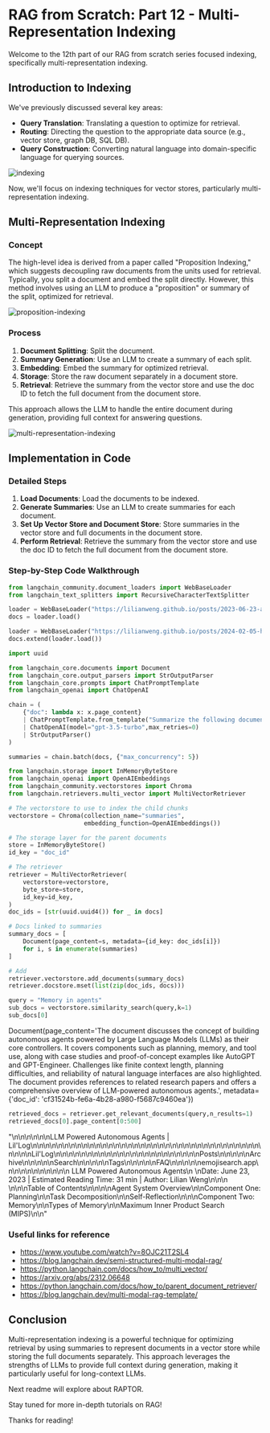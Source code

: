 # RAG from Scratch: Part 12 - Multi-Representation Indexing

Welcome to the 12th part of our RAG from scratch series focused indexing, specifically multi-representation indexing.

## Introduction to Indexing

We've previously discussed several key areas:
- **Query Translation**: Translating a question to optimize for retrieval.
- **Routing**: Directing the question to the appropriate data source (e.g., vector store, graph DB, SQL DB).
- **Query Construction**: Converting natural language into domain-specific language for querying sources.

![indexing](https://github.com/DharaniDJ/My-Programming-Journey/blob/assets/assets/RAG/indexing.png)

Now, we'll focus on indexing techniques for vector stores, particularly multi-representation indexing.

## Multi-Representation Indexing

### Concept

The high-level idea is derived from a paper called "Proposition Indexing," which suggests decoupling raw documents from the units used for retrieval. Typically, you split a document and embed the split directly. However, this method involves using an LLM to produce a "proposition" or summary of the split, optimized for retrieval.

![proposition-indexing](https://github.com/DharaniDJ/My-Programming-Journey/blob/assets/assets/RAG/proposition-indexing.png)

### Process

1. **Document Splitting**: Split the document.
2. **Summary Generation**: Use an LLM to create a summary of each split.
3. **Embedding**: Embed the summary for optimized retrieval.
4. **Storage**: Store the raw document separately in a document store.
5. **Retrieval**: Retrieve the summary from the vector store and use the doc ID to fetch the full document from the document store.

This approach allows the LLM to handle the entire document during generation, providing full context for answering questions.

![multi-representation-indexing](https://github.com/DharaniDJ/My-Programming-Journey/blob/assets/assets/RAG/multi-representation-indexing.png)

## Implementation in Code

### Detailed Steps

1. **Load Documents**: Load the documents to be indexed.
2. **Generate Summaries**: Use an LLM to create summaries for each document.
3. **Set Up Vector Store and Document Store**: Store summaries in the vector store and full documents in the document store.
4. **Perform Retrieval**: Retrieve the summary from the vector store and use the doc ID to fetch the full document from the document store.

### Step-by-Step Code Walkthrough

```python
from langchain_community.document_loaders import WebBaseLoader
from langchain_text_splitters import RecursiveCharacterTextSplitter

loader = WebBaseLoader("https://lilianweng.github.io/posts/2023-06-23-agent/")
docs = loader.load()

loader = WebBaseLoader("https://lilianweng.github.io/posts/2024-02-05-human-data-quality/")
docs.extend(loader.load())
```

```python
import uuid

from langchain_core.documents import Document
from langchain_core.output_parsers import StrOutputParser
from langchain_core.prompts import ChatPromptTemplate
from langchain_openai import ChatOpenAI

chain = (
    {"doc": lambda x: x.page_content}
    | ChatPromptTemplate.from_template("Summarize the following document:\n\n{doc}")
    | ChatOpenAI(model="gpt-3.5-turbo",max_retries=0)
    | StrOutputParser()
)

summaries = chain.batch(docs, {"max_concurrency": 5})
```

```python
from langchain.storage import InMemoryByteStore
from langchain_openai import OpenAIEmbeddings
from langchain_community.vectorstores import Chroma
from langchain.retrievers.multi_vector import MultiVectorRetriever

# The vectorstore to use to index the child chunks
vectorstore = Chroma(collection_name="summaries",
                     embedding_function=OpenAIEmbeddings())

# The storage layer for the parent documents
store = InMemoryByteStore()
id_key = "doc_id"

# The retriever
retriever = MultiVectorRetriever(
    vectorstore=vectorstore,
    byte_store=store,
    id_key=id_key,
)
doc_ids = [str(uuid.uuid4()) for _ in docs]

# Docs linked to summaries
summary_docs = [
    Document(page_content=s, metadata={id_key: doc_ids[i]})
    for i, s in enumerate(summaries)
]

# Add
retriever.vectorstore.add_documents(summary_docs)
retriever.docstore.mset(list(zip(doc_ids, docs)))
```

```python
query = "Memory in agents"
sub_docs = vectorstore.similarity_search(query,k=1)
sub_docs[0]
```

Document(page_content='The document discusses the concept of building autonomous agents powered by Large Language Models (LLMs) as their core controllers. It covers components such as planning, memory, and tool use, along with case studies and proof-of-concept examples like AutoGPT and GPT-Engineer. Challenges like finite context length, planning difficulties, and reliability of natural language interfaces are also highlighted. The document provides references to related research papers and offers a comprehensive overview of LLM-powered autonomous agents.', metadata={'doc_id': 'cf31524b-fe6a-4b28-a980-f5687c9460ea'})

```python
retrieved_docs = retriever.get_relevant_documents(query,n_results=1)
retrieved_docs[0].page_content[0:500]
```

"\n\n\n\n\n\nLLM Powered Autonomous Agents | Lil'Log\n\n\n\n\n\n\n\n\n\n\n\n\n\n\n\n\n\n\n\n\n\n\n\n\n\n\n\n\n\n\n\n\n\n\n\n\n\n\n\nLil'Log\n\n\n\n\n\n\n\n\n\n\n\n\n\n\n\n\n\n\n\n\n\n\nPosts\n\n\n\n\nArchive\n\n\n\n\nSearch\n\n\n\n\nTags\n\n\n\n\nFAQ\n\n\n\n\nemojisearch.app\n\n\n\n\n\n\n\n\n\n      LLM Powered Autonomous Agents\n    \nDate: June 23, 2023  |  Estimated Reading Time: 31 min  |  Author: Lilian Weng\n\n\n \n\n\nTable of Contents\n\n\n\nAgent System Overview\n\nComponent One: Planning\n\nTask Decomposition\n\nSelf-Reflection\n\n\nComponent Two: Memory\n\nTypes of Memory\n\nMaximum Inner Product Search (MIPS)\n\n"

### Useful links for reference

- https://www.youtube.com/watch?v=8OJC21T2SL4
- https://blog.langchain.dev/semi-structured-multi-modal-rag/
- https://python.langchain.com/docs/how_to/multi_vector/
- https://arxiv.org/abs/2312.06648
- https://python.langchain.com/docs/how_to/parent_document_retriever/
- https://blog.langchain.dev/multi-modal-rag-template/

## Conclusion

Multi-representation indexing is a powerful technique for optimizing retrieval by using summaries to represent documents in a vector store while storing the full documents separately. This approach leverages the strengths of LLMs to provide full context during generation, making it particularly useful for long-context LLMs.

Next readme will explore about RAPTOR.

Stay tuned for more in-depth tutorials on RAG!

Thanks for reading!